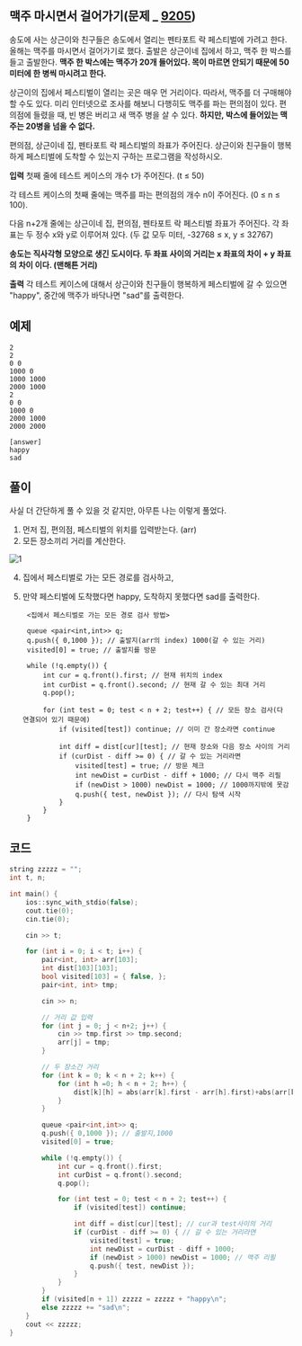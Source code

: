 
## 맥주 마시면서 걸어가기(문제 _ [9205](https://www.acmicpc.net/problem/9205))

송도에 사는 상근이와 친구들은 송도에서 열리는 펜타포트 락 페스티벌에 가려고 한다. 올해는 맥주를 마시면서 걸어가기로 했다. 출발은 상근이네 집에서 하고, 맥주 한 박스를 들고 출발한다. **맥주 한 박스에는 맥주가 20개 들어있다. 목이 마르면 안되기 때문에 50미터에 한 병씩 마시려고 한다.**

상근이의 집에서 페스티벌이 열리는 곳은 매우 먼 거리이다. 따라서, 맥주를 더 구매해야 할 수도 있다. 미리 인터넷으로 조사를 해보니 다행히도 맥주를 파는 편의점이 있다. 편의점에 들렸을 때, 빈 병은 버리고 새 맥주 병을 살 수 있다. **하지만, 박스에 들어있는 맥주는 20병을 넘을 수 없다.**

편의점, 상근이네 집, 펜타포트 락 페스티벌의 좌표가 주어진다. 상근이와 친구들이 행복하게 페스티벌에 도착할 수 있는지 구하는 프로그램을 작성하시오.

**입력**
첫째 줄에 테스트 케이스의 개수 t가 주어진다. (t ≤ 50)

각 테스트 케이스의 첫째 줄에는 맥주를 파는 편의점의 개수 n이 주어진다. (0 ≤ n ≤ 100).

다음 n+2개 줄에는 상근이네 집, 편의점, 펜타포트 락 페스티벌 좌표가 주어진다. 각 좌표는 두 정수 x와 y로 이루어져 있다. (두 값 모두 미터, -32768 ≤ x, y ≤ 32767)

**송도는 직사각형 모양으로 생긴 도시이다. 두 좌표 사이의 거리는 x 좌표의 차이 + y 좌표의 차이 이다. (맨해튼 거리)**

**출력**
각 테스트 케이스에 대해서 상근이와 친구들이 행복하게 페스티벌에 갈 수 있으면 "happy", 중간에 맥주가 바닥나면 "sad"를 출력한다.

## 예제

	2
	2
	0 0
	1000 0
	1000 1000
	2000 1000
	2
	0 0
	1000 0
	2000 1000
	2000 2000
	
	[answer]
	happy
	sad

  

## 풀이
사실 더 간단하게 풀 수 있을 것 같지만, 아무튼 나는 이렇게 풀었다.

1. 먼저 집, 편의점, 페스티벌의 위치를 입력받는다. (arr)
2. 모든 장소끼리 거리를 계산한다.

![1](https://user-images.githubusercontent.com/63140456/82997004-c3b52080-a040-11ea-9bbe-a54f13527911.png)

4. 집에서 페스티벌로 가는 모든 경로를 검사하고,
5. 만약 페스티벌에 도착했다면 happy, 도착하지 못했다면 sad를 출력한다.

		<집에서 페스티벌로 가는 모든 경로 검사 방법>
		
		queue <pair<int,int>> q;
		q.push({ 0,1000 }); // 출발지(arr의 index) 1000(갈 수 있는 거리)
		visited[0] = true; // 출발지를 방문

		while (!q.empty()) {
			int cur = q.front().first; // 현재 위치의 index
			int curDist = q.front().second; // 현재 갈 수 있는 최대 거리
			q.pop();

			for (int test = 0; test < n + 2; test++) { // 모든 장소 검사(다 연결되어 있기 때문에)
				if (visited[test]) continue; // 이미 간 장소라면 continue

				int diff = dist[cur][test]; // 현재 장소와 다음 장소 사이의 거리
				if (curDist - diff >= 0) { // 갈 수 있는 거리라면 
					visited[test] = true; // 방문 체크
					int newDist = curDist - diff + 1000; // 다시 맥주 리필
					if (newDist > 1000) newDist = 1000; // 1000까지밖에 못감
					q.push({ test, newDist }); // 다시 탐색 시작
				}
			}
		}
		


## 코드

```cpp
string zzzzz = "";
int t, n;

int main() {
	ios::sync_with_stdio(false);
	cout.tie(0);
	cin.tie(0);

	cin >> t;

	for (int i = 0; i < t; i++) {
		pair<int, int> arr[103];
		int dist[103][103];
		bool visited[103] = { false, };
		pair<int, int> tmp;

		cin >> n;

		// 거리 값 입력
		for (int j = 0; j < n+2; j++) {
			cin >> tmp.first >> tmp.second;
			arr[j] = tmp;
		}

		// 두 장소간 거리
		for (int k = 0; k < n + 2; k++) { 
			for (int h =0; h < n + 2; h++) { 
				dist[k][h] = abs(arr[k].first - arr[h].first)+abs(arr[k].second - arr[h].second);
			}
		}

		queue <pair<int,int>> q;
		q.push({ 0,1000 }); // 출발지,1000
		visited[0] = true;

		while (!q.empty()) {
			int cur = q.front().first;
			int curDist = q.front().second;
			q.pop();

			for (int test = 0; test < n + 2; test++) {
				if (visited[test]) continue;

				int diff = dist[cur][test]; // cur과 test사이의 거리
				if (curDist - diff >= 0) { // 갈 수 있는 거리라면 
					visited[test] = true;
					int newDist = curDist - diff + 1000;
					if (newDist > 1000) newDist = 1000; // 맥주 리필
					q.push({ test, newDist });
				}
			}
		}
		if (visited[n + 1]) zzzzz = zzzzz + "happy\n";
		else zzzzz += "sad\n";
	}
	cout << zzzzz;
}
```